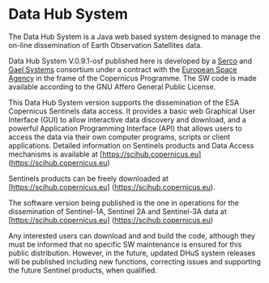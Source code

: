 # Data Hub System
The Data Hub System is a Java web based system designed to manage the on-line dissemination of Earth Observation Satellites data.

Data Hub System V.0.9.1-osf published here is developed by a [Serco](http://serco.com/) and [Gael Systems](http://www.gael.fr) consortium under a contract with the [European Space Agency](http://www.esa.int) in the frame of the Copernicus Programme. The SW code is made available according to the GNU Affero General Public License.
</p>
<p align="justify">

This Data Hub System version supports the dissemination of the ESA Copernicus Sentinels data access. 
It provides a basic web Graphical User Interface (GUI) to allow interactive data discovery and download, and a powerful Application Programming Interface (API) that allows users to access the data via their own computer programs, scripts or client applications.
Detailed information on Sentinels products and Data Access mechanisms is available at [https://scihub.copernicus.eu]    (https://scihub.copernicus.eu)
  
Sentinels products can be freely downloaded at [https://scihub.copernicus.eu] (https://scihub.copernicus.eu).      


The software version being published is the one in operations for the dissemination of Sentinel-1A, Sentinel 2A and Sentinel-3A data at [https://scihub.copernicus.eu] (https://scihub.copernicus.eu)

Any interested users can download and and build the code, although they must be informed that no specific SW maintenance is ensured for this public distribution. However, in the future, updated DHuS system releases will be published including new functions, correcting issues and supporting   the future Sentinel products, when qualified.      

